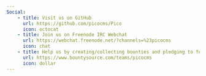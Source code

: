 ```yaml
---
Social:
    - title: Visit us on GitHub
      url: https://github.com/picocms/Pico
      icon: octocat
    - title: Join us on Freenode IRC Webchat
      url: https://webchat.freenode.net/?channels=%23picocms
      icon: chat
    - title: Help us by creating/collecting bounties and pledging to fundraisers
      url: https://www.bountysource.com/teams/picocms
      icon: dollar
---
```

